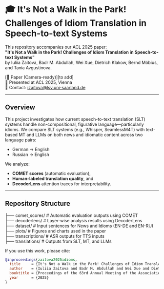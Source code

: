 # 🎓 It's Not a Walk in the Park! Challenges of Idiom Translation in Speech-to-text Systems

This repository accompanies our ACL 2025 paper:  
**"It's Not a Walk in the Park! Challenges of Idiom Translation in Speech-to-text Systems"**  
by Iuliia Zaitova, Badr M. Abdullah, Wei Xue, Dietrich Klakow, Bernd Möbius, and Tania Avgustinova.

[📜 Paper (Camera-ready)][to add]  
📍 Presented at ACL 2025, Vienna  
📧 Contact: [izaitova@lsv.uni-saarland.de](mailto:izaitova@lsv.uni-saarland.de)

---

## Overview

This project investigates how current speech-to-text translation (SLT) systems handle non-compositional, figurative language—particularly idioms. We compare SLT systems (e.g., Whisper, SeamlessM4T) with text-based MT and LLMs on both news and idiomatic content across two language pairs:

- German → English
- Russian → English

We analyze:
- **COMET scores** (automatic evaluation),
- **Human-labeled translation quality**, and
- **DecoderLens** attention traces for interpretability.

---

## Repository Structure

├── comet_scores/ # Automatic evaluation outputs using COMET \
├── decoderlens/ # Layer-wise analysis results using DecoderLens \
├── dataset/ # Input sentences for News and Idioms (EN-DE and EN-RU) \
├── plots/ # Figures and charts used in the paper \
├── transcriptions/ # ASR outputs for TTS inputs \
├── translations/ # Outputs from SLT, MT, and LLMs 


If you use this work, please cite:

```bibtex
@inproceedings{zaitova2025idioms,
  title     = {It's Not a Walk in the Park! Challenges of Idiom Translation in Speech-to-text Systems},
  author    = {Iuliia Zaitova and Badr M. Abdullah and Wei Xue and Dietrich Klakow and Bernd M{\"o}bius and Tania Avgustinova},
  booktitle = {Proceedings of the 63rd Annual Meeting of the Association for Computational Linguistics (ACL)},
  year      = {2025}
}
